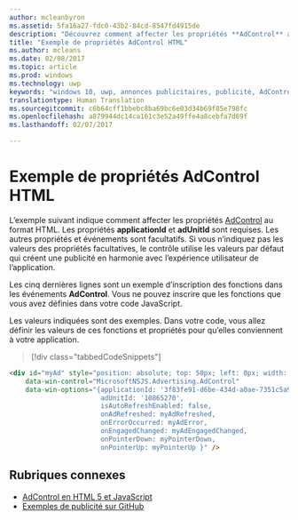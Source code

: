 ```yaml
---
author: mcleanbyron
ms.assetid: 5fa16a27-fdc0-43b2-84cd-8547fd4915de
description: "Découvrez comment affecter les propriétés **AdControl** au format HTML."
title: "Exemple de propriétés AdControl HTML"
ms.author: mcleans
ms.date: 02/08/2017
ms.topic: article
ms.prod: windows
ms.technology: uwp
keywords: "windows 10, uwp, annonces publicitaires, publicité, AdControl, HTML, propriétés"
translationtype: Human Translation
ms.sourcegitcommit: c6b64cff1bbebc8ba69bc6e03d34b69f85e798fc
ms.openlocfilehash: a879944dc14ca161c3e52a49ffe4a8cebfa7d69f
ms.lasthandoff: 02/07/2017

---
```


# <a name="adcontrol-html-properties-example"></a>Exemple de propriétés AdControl HTML

L’exemple suivant indique comment affecter les propriétés [AdControl](https://msdn.microsoft.com/library/windows/apps/microsoft.advertising.winrt.ui.adcontrol.aspx) au format HTML. Les propriétés **applicationId** et **adUnitId** sont requises. Les autres propriétés et événements sont facultatifs. Si vous n’indiquez pas les valeurs des propriétés facultatives, le contrôle utilise les valeurs par défaut qui créent une publicité en harmonie avec l’expérience utilisateur de l’application.

Les cinq dernières lignes sont un exemple d’inscription des fonctions dans les événements **AdControl**. Vous ne pouvez inscrire que les fonctions que vous avez définies dans votre code JavaScript.

Les valeurs indiquées sont des exemples. Dans votre code, vous allez définir les valeurs de ces fonctions et propriétés pour qu’elles conviennent à votre application.

> [!div class="tabbedCodeSnippets"]
``` html
<div id="myAd" style="position: absolute; top: 50px; left: 0px; width: 300px; height: 250px; z-index: 1"
    data-win-control="MicrosoftNSJS.Advertising.AdControl"
    data-win-options="{applicationId: '3f83fe91-d6be-434d-a0ae-7351c5a997f1',
                       adUnitId: '10865270',
                       isAutoRefreshEnabled: false,
                       onAdRefreshed: myAdRefreshed,
                       onErrorOccurred: myAdError,
                       onEngagedChanged: myAdEngagedChanged,
                       onPointerDown: myPointerDown,
                       onPointerUp: myPointerUp }" />
```

## <a name="related-topics"></a>Rubriques connexes

* [AdControl en HTML 5 et JavaScript](adcontrol-in-html-5-and-javascript.md)
* [Exemples de publicité sur GitHub](http://aka.ms/githubads)

 

